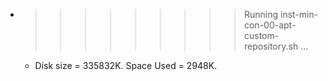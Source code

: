* >>>>>>>>> Running inst-min-con-00-apt-custom-repository.sh ...
  * Disk size = 335832K. Space Used = 2948K.
